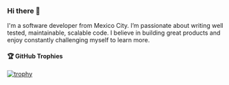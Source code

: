 ### Hi there 👋

I'm a software developer from Mexico City. I’m passionate about writing well tested, maintainable, scalable code.
I believe in building great products and enjoy constantly challenging myself to learn more.

#### 🏆 GitHub Trophies

[![trophy](https://github-profile-trophy.vercel.app/?username=scrubmx&column=7&margin-w=10)](https://github.com/ryo-ma/github-profile-trophy)

<!--
**scrubmx/scrubmx** is a ✨ _special_ ✨ repository because its `README.md` (this file) appears on your GitHub profile.

Here are some ideas to get you started:

- 🔭 I’m currently working on ...
- 🌱 I’m currently learning ...
- 👯 I’m looking to collaborate on ...
- 🤔 I’m looking for help with ...
- 💬 Ask me about ...
- 📫 How to reach me: ...
- 😄 Pronouns: ...
- ⚡ Fun fact: ...
-->
